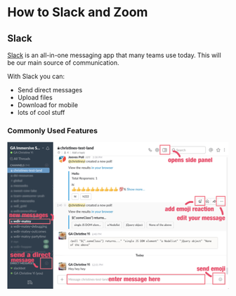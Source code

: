 # How to Slack and Zoom

## Slack

[Slack](https://slack.com/) is an all-in-one messaging app that many teams use today. This will be our main source of communication.

With Slack you can:
  - Send direct messages
  - Upload files
  - Download for mobile
  - lots of cool stuff


### Commonly Used Features

![image](screenshots/slack-screenshot.png)
